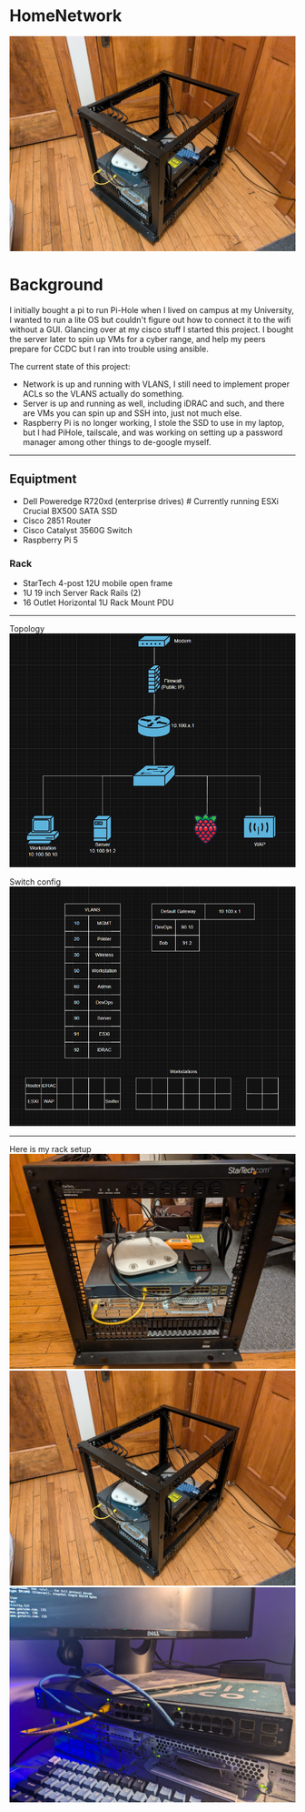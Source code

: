 # HomeNetwork
![alt text](assets/1000002679.jpg)
# Background
I initially bought a pi to run Pi-Hole when I lived on campus at my University, I wanted to run a lite OS but couldn't figure out how to connect it to the wifi without a GUI. Glancing over at my cisco stuff I started this project. I bought the server later to spin up VMs for a cyber range, and help my peers prepare for CCDC but I ran into trouble using ansible.

The current state of this project:
- Network is up and running with VLANS, I still need to implement proper ACLs so the VLANS actually do something.
- Server is up and running as well, including iDRAC and such, and there are VMs you can spin up and SSH into, just not much else.
- Raspberry Pi is no longer working, I stole the SSD to use in my laptop, but I had PiHole, tailscale, and was working on setting up a password manager among other things to de-google myself.

---

## Equiptment
  - Dell Poweredge R720xd (enterprise drives)   # Currently running ESXi Crucial BX500 SATA SSD
  - Cisco 2851 Router
  - Cisco Catalyst 3560G Switch
  - Raspberry Pi 5
### Rack
  - StarTech 4-post 12U mobile open frame
  - 1U 19 inch Server Rack Rails (2)
  - 16 Outlet Horizontal 1U Rack Mount PDU
  
---

Topology
![alt text](assets/topology.png)

Switch config
![alt text](assets/topology2.png)

---

Here is my rack setup
![alt text](assets/1000002678.jpg)
![alt text](assets/1000002679.jpg)
![alt text](assets/1000002248.jpg)
